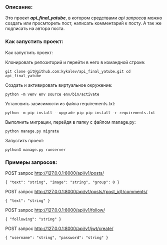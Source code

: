 ### Описание:
Это проект ***api_final_yatube***, в котором средствами *api запросов* можно создать или просмтореть пост, написать комментарий к посту. А так же подписать на автора поста.
### Как запустить проект:
Как запустить проект:

Клонировать репозиторий и перейти в него в командной строке:

`git clone git@github.com:kykalev/api_final_yatube.git cd api_final_yatube`

Cоздать и активировать виртуальное окружение:

`python -m venv env source env/bin/activate`

Установить зависимости из файла requirements.txt:

`python -m pip install --upgrade pip pip install -r requirements.txt`

Выполнить миграции, перейдя в папку с файлом manage.py:

`python manage.py migrate`

Запустить проект:

`python3 manage.py runserver`

### Примеры запросов:

POST запрос http://127.0.0.1:8000/api/v1/posts/

`{ "text": "string", "image": "string", "group": 0 }`

POST запрос http://127.0.0.1:8000/api/v1/posts/{post_id}/comments/

`{ "text": "string" }`

POST запрос http://127.0.0.1:8000/api/v1/follow/

`{ "following": "string" }`

POST запрос http://127.0.0.1:8000/api/v1/jwt/create/

`{ "username": "string", "password": "string" }`
